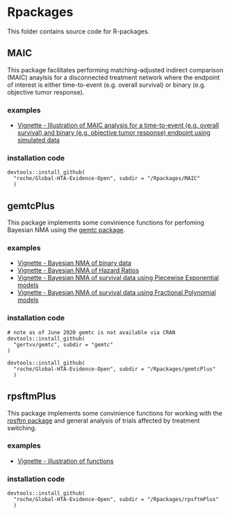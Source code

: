 
# Rpackages

This folder contains source code for R-packages.

## MAIC

This package facilitates performing matching-adjusted indirect comparison (MAIC) anaylsis for a disconnected treatment network where the endpoint of interest is either time-to-event (e.g. overall survival) or binary (e.g. objective tumor response).

### examples
* [Vignette - Illustration of MAIC analysis for a time-to-event (e.g. overall survival) and binary (e.g. objective tumor response) endpoint using simulated data](https://roche.github.io/Global-HTA-Evidence-Open/Rpackages/MAIC/MAIC.html)

### installation code
```
devtools::install_github(
  "roche/Global-HTA-Evidence-Open", subdir = "/Rpackages/MAIC"
  )
```

## gemtcPlus

This package implements some convinience functions for perfoming Bayesian NMA using the [gemtc package](https://github.com/gertvv/gemtc/). 
### examples
* [Vignette - Bayesian NMA of binary data](https://roche.github.io/Global-HTA-Evidence-Open/Rpackages/gemtcPlus/example-nma-binary-data.html)
* [Vignette - Bayesian NMA of Hazard Ratios](https://roche.github.io/Global-HTA-Evidence-Open/Rpackages/gemtcPlus/example-nma-hr-data.html)
* [Vignette - Bayesian NMA of survival data using Piecewise Exponential models](https://roche.github.io/Global-HTA-Evidence-Open/Rpackages/gemtcPlus/example-nma-groupedTTE-PWE.html)
* [Vignette - Bayesian NMA of survival data using Fractional Polynomial models](https://roche.github.io/Global-HTA-Evidence-Open/Rpackages/gemtcPlus/example-nma-groupedTTE-FP.html)


### installation code
```
# note as of June 2020 gemtc is not available via CRAN
devtools::install_github(
  "gertvv/gemtc", subdir = "gemtc"
)

devtools::install_github(
  "roche/Global-HTA-Evidence-Open", subdir = "/Rpackages/gemtcPlus"
  )
```

## rpsftmPlus

This package implements some convinience functions for working with the [rpsftm package](https://cran.r-project.org/web/packages/rpsftm/) and general analysis of trials affected by treatment switching.

### examples
* [Vignette - illustration of functions](rpsftmPlus/inst/doc/rpsftmPlus-vignette.pdf)

### installation code
```
devtools::install_github(
  "roche/Global-HTA-Evidence-Open", subdir = "/Rpackages/rpsftmPlus"
  )
```

